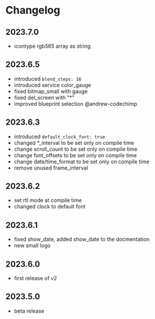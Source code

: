 # Changelog

## 2023.7.0

- icontype rgb565 array as string

## 2023.6.5

- introduced `blend_steps: 16`
- introduced service color_gauge
- fixed bitmap_small with gauge
- fixed del_screen with "*"
- improved blueprint selection @andrew-codechimp

## 2023.6.3

- introduced `default_clock_font: true`  
- changed *_interval to be set only on compile time
- change scroll_count to be set only on compile time
- change font_offsets to be set only on compile time
- change date/time_format to be set only on compile time
- remove unused frame_interval

## 2023.6.2

- set rtl mode at compile time
- changed clock to default font

## 2023.6.1

- fixed show_date, added show_date to the docmentation
- new small logo

## 2023.6.0

- first release of v2

## 2023.5.0

- beta release

